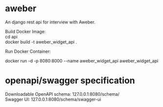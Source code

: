 # aweber
An django rest api for interview with Aweber.

Build Docker Image:  
cd api  
docker build -t aweber_widget_api .

Run Docker Container:

docker run -d -p 8080:8000 --name aweber_widget_api aweber_widget_api

# openapi/swagger specification

Downloadable OpenAPI schema: 127.0.0.1:8080/schema/  
Swagger UI: 127.0.0.1:8080/schema/swagger-ui  
